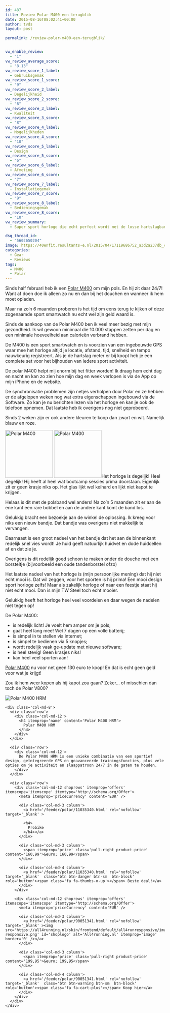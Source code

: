```yaml
---
id: 487
title: Review Polar M400 een terugblik
date: 2015-08-16T08:02:41+00:00
author: tvds
layout: post

permalink: /review-polar-m400-een-terugblik/


vw_enable_review:
  - "1"
vw_review_average_score:
  - "8.13"
vw_review_score_1_label:
  - Gebruiksgemak
vw_review_score_1_score:
  - "9"
vw_review_score_2_label:
  - Degelijkheid
vw_review_score_2_score:
  - "6"
vw_review_score_3_label:
  - Kwaliteit
vw_review_score_3_score:
  - "8"
vw_review_score_4_label:
  - Mogelijkheden
vw_review_score_4_score:
  - "10"
vw_review_score_5_label:
  - Design
vw_review_score_5_score:
  - "6"
vw_review_score_6_label:
  - Afmeting
vw_review_score_6_score:
  - "7"
vw_review_score_7_label:
  - Installatiegemak
vw_review_score_7_score:
  - "9"
vw_review_score_8_label:
  - Bedieningsgemak
vw_review_score_8_score:
  - "10"
vw_review_summary:
  - Super sport horloge die echt perfect wordt met de losse hartslagband. Is heel sterk! Heb geen krasjes op glas! Helaas is het bandje minder sterk en heb ik al laten vervangen.

dsq_thread_id:
  - "5602650204"
image: https://40enfit.resultants-e.nl/2015/04/17119686752_a3d2a237db_c.jpg
categories:
  - Gear
  - Reviews
tags:
  - M400
  - Polar
---
```

Sinds half februari heb ik een [Polar M400](http://www.athleteshop.nl/ext/?tt=18163_12_221406_&r=%2Fpolar-m400-gps-sporthorloge-zonder-hartslagsensor-zwart) om mijn pols. En hij zit daar 24/7! Want af doen doe ik alleen zo nu en dan bij het douchen en wanneer ik hem moet opladen.

Maar na zo&#8217;n 6 maanden proberen is het tijd om eens terug te kijken of deze zogenaamde sport smartwatch nu echt wel zijn geld waard is.<!--more-->

Sinds de aankoop van de Polar M400 ben ik veel meer bezig met mijn gezondheid. Ik wil gewoon minimaal die 10.000 stappen zetten per dag en een minimale hoeveelheid aan calorieën verbrand hebben.

De M400 is een sport smartwatch en is voorzien van een ingebouwde GPS waar mee het horloge altijd je locatie, afstand, tijd, snelheid en tempo nauwkeurig registreert. Als je de hartslag meter er bij koopt heb je een complete set voor het bijhouden van iedere sport activiteit.

De polar M400 helpt mij enorm bij het fitter worden! Ik draag hem echt dag en nacht en kan zo zien hoe mijn dag en week verlopen is via de App op mijn iPhone en de website.

De synchronisatie problemen zijn netjes verholpen door Polar en ze hebben er de afgelopen weken nog wat extra eigenschappen ingebouwd via de Software. Zo kan je nu berichten lezen via het horloge en kan je ook de telefoon opnemen. Dat laatste heb ik overigens nog niet geprobeerd.

Sinds 2 weken zijn er ook andere kleuren te koop dan zwart en wit. Namelijk blauw en roze.

[<img class="alignleft size-thumbnail wp-image-499" src="https://40enfit.resultants-e.nl/2015/08/IMG_0178-150x150.jpg" alt="Polar M400" width="150" height="150" srcset="https://40enfit.resultants-e.nl/2015/08/IMG_0178-150x150.jpg 150w, https://40enfit.resultants-e.nl/2015/08/IMG_0178-80x80.jpg 80w, https://40enfit.resultants-e.nl/2015/08/IMG_0178-360x360.jpg 360w, https://40enfit.resultants-e.nl/2015/08/IMG_0178-750x750.jpg 750w" sizes="(max-width: 150px) 100vw, 150px" />](https://40enfit.resultants-e.nl/2015/08/IMG_0178.jpg) [<img class="alignleft size-thumbnail wp-image-498" src="https://40enfit.resultants-e.nl/2015/08/IMG_0176-150x150.jpg" alt="Polar M400" width="150" height="150" srcset="https://40enfit.resultants-e.nl/2015/08/IMG_0176-150x150.jpg 150w, https://40enfit.resultants-e.nl/2015/08/IMG_0176-80x80.jpg 80w, https://40enfit.resultants-e.nl/2015/08/IMG_0176-360x360.jpg 360w, https://40enfit.resultants-e.nl/2015/08/IMG_0176-750x750.jpg 750w" sizes="(max-width: 150px) 100vw, 150px" />](https://40enfit.resultants-e.nl/2015/08/IMG_0176.jpg)Het horloge is degelijk! Heel degelijk! Hij heeft al heel wat bootcamp sessies prima doorstaan. Eigenlijk zit er geen krasje niks op. Het glas lijkt wel keihard en lijkt niet kapot te krijgen.

Helaas is dit met de polsband wel anders! Na zo&#8217;n 5 maanden zit er aan de ene kant een rare bobbel en aan de andere kant komt de band los.

Gelukkig bracht een bezoekje aan de winkel de oplossing. Ik kreeg voor niks een nieuw bandje. Dat bandje was overigens niet makkelijk te vervangen.

Daarnaast is een groot nadeel van het bandje dat het aan de binnenkant redelijk snel vies wordt! Je huid geeft natuurlijk huidvet en dode huidcellen af en dat zie je.

Overigens is dit redelijk goed schoon te maken onder de douche met een borsteltje (bijvoorbeeld een oude tandenborstel ofzo)

Het laatste nadeel van het horloge is (mijn persoonlijke mening) dat hij niet echt mooi is. Dat wil zeggen, voor het sporten is hij prima! Een mooi design sport horloge zelfs! Maar als zakelijk horloge of naar een feestje staat hij niet echt mooi. Dan is mijn TW Steel toch echt mooier.

Gelukkig heeft het horloge heel veel voordelen en daar wegen de nadelen niet tegen op!

De Polar M400:

  * is redelijk licht! Je voelt hem amper om je pols;
  * gaat heel lang mee! Wel 7 dagen op een volle batterij;
  * is simpel in te stellen via internet;
  * is simpel te bedienen via 5 knopjes;
  * wordt redelijk vaak ge-update met nieuwe software;
  * is heel stevig! Geen krasjes niks!
  * kan heel veel sporten aan!

[Polar M400](http://www.athleteshop.nl/ext/?tt=18163_12_221406_&r=%2Fpolar-m400-gps-sporthorloge-zonder-hartslagsensor-zwart) nu voor net geen 130 euro te koop! En dat is echt geen geld voor wat je krijgt!

Zou ik hem weer kopen als hij kapot zou gaan? Zeker&#8230; of misschien dan toch de Polar V800?

<div class='container-fluid' itemprop='itemListElement' itemscope='itemscope' itemtype='http://schema.org/Product'>
  <div class='row spacer'>
    <div class='col-md-3'>
      <img src='https://all4running.nl/media/catalog/product/P/o/Polar-M400-GPS-Horloge-Hartslagmeter-Zwart-90051341.jpg' id='product-image' alt='Polar M400 HRM' itemprop='image' border='0' />
    </div>
    
    <div class='col-md-8'>
      <div class='row'>
        <div class='col-md-12'>
          <h4 itemprop='name' content='Polar M400 HRM'>
            Polar M400 HRM
          </h4>
        </div>
      </div>
      
      <div class='row'>
        <div class='col-md-12'>
          De Polar M400 HRM is een unieke combinatie van een sportief design, geïntegreerde GPS en geavanceerde trainingsfuncties, plus vele opties om je activiteit en slaappatroon 24/7 in de gaten te houden.
        </div>
      </div>
      
      <div class='row'>
        <div class='col-md-12 shoprows' itemprop='offers' itemscope='itemscope' itemtype='http://schema.org/Offer'>
          <meta itemprop='priceCurrency' content='EUR' />
          
          <div class='col-md-3 column'>
            <a href='/feeder/polar/11035340.html' rel='nofollow' target='_blank' >
            
            <h4>
              Probike
            </h4></a>
          </div>
          
          <div class='col-md-3 column'>
            <span itemprop='price' class='pull-right product-price' content='160,99'>&euro; 160,99</span>
          </div>
          
          <div class='col-md-4 column'>
            <a href='/feeder/polar/11035340.html' rel='nofollow' target='_blank'  class='btn btn-danger btn-sm  btn-block' role='button'><span class='fa fa-thumbs-o-up'></span> Beste deal!</a>
          </div>
        </div>
        
        <div class='col-md-12 shoprows' itemprop='offers' itemscope='itemscope' itemtype='http://schema.org/Offer'>
          <meta itemprop='priceCurrency' content='EUR' />
          
          <div class='col-md-3 column'>
            <a href='/feeder/polar/90051341.html' rel='nofollow' target='_blank' ><img src='https://all4running.nl/skin/frontend/default/all4runresponsive/images/logo-responsive.png' id='shoplogo' alt='All4running.nl' itemprop='image' border='0' /></a>
          </div>
          
          <div class='col-md-3 column'>
            <span itemprop='price' class='pull-right product-price' content='199,95'>&euro; 199,95</span>
          </div>
          
          <div class='col-md-4 column'>
            <a href='/feeder/polar/90051341.html' rel='nofollow' target='_blank'  class='btn btn-warning btn-sm  btn-block' role='button'><span class='fa fa-cart-plus'></span> Koop hier</a>
          </div>
        </div>
      </div>
    </div>
  </div>
</div>